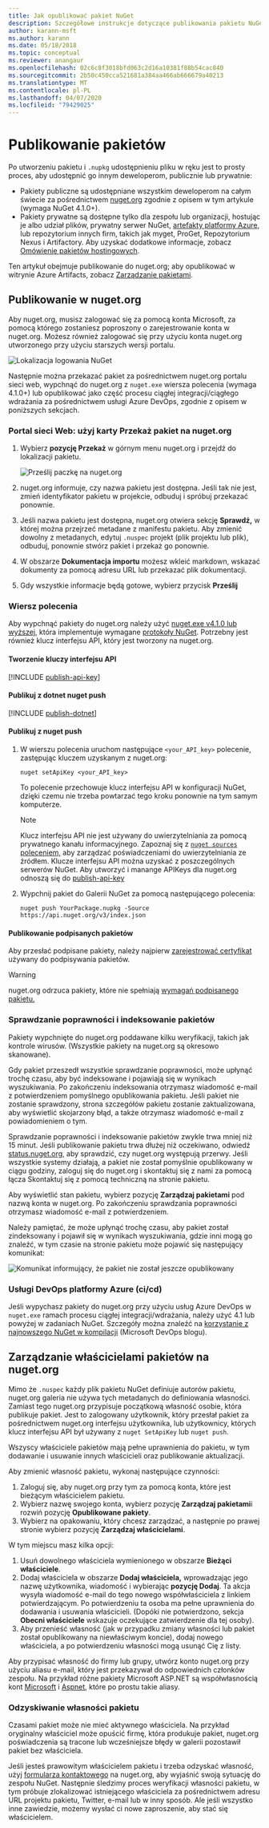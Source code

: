 ```yaml
---
title: Jak opublikować pakiet NuGet
description: Szczegółowe instrukcje dotyczące publikowania pakietu NuGet do nuget.org lub prywatnych kanałów informacyjnych oraz zarządzania własnością pakietu w nuget.org.
author: karann-msft
ms.author: karann
ms.date: 05/18/2018
ms.topic: conceptual
ms.reviewer: anangaur
ms.openlocfilehash: 02c6c8f3018bfd063c2d16a10381f88b54cac840
ms.sourcegitcommit: 2b50c450cca521681a384aa466ab666679a40213
ms.translationtype: MT
ms.contentlocale: pl-PL
ms.lasthandoff: 04/07/2020
ms.locfileid: "79429025"
---
```

# <a name="publishing-packages"></a>Publikowanie pakietów

Po utworzeniu pakietu i `.nupkg` udostępnieniu pliku w ręku jest to prosty proces, aby udostępnić go innym deweloperom, publicznie lub prywatnie:

- Pakiety publiczne są udostępniane wszystkim deweloperom na całym świecie za pośrednictwem [nuget.org](https://www.nuget.org/packages/manage/upload) zgodnie z opisem w tym artykule (wymaga NuGet 4.1.0+).
- Pakiety prywatne są dostępne tylko dla zespołu lub organizacji, hostując je albo udział plików, prywatny serwer NuGet, [artefakty platformy Azure](https://www.visualstudio.com/docs/package/nuget/publish), lub repozytorium innych firm, takich jak myget, ProGet, Repozytorium Nexus i Artifactory. Aby uzyskać dodatkowe informacje, zobacz [Omówienie pakietów hostingowych](../hosting-packages/overview.md).

Ten artykuł obejmuje publikowanie do nuget.org; aby opublikować w witrynie Azure Artifacts, zobacz [Zarządzanie pakietami](https://www.visualstudio.com/docs/package/nuget/publish).

## <a name="publish-to-nugetorg"></a>Publikowanie w nuget.org

Aby nuget.org, musisz zalogować się za pomocą konta Microsoft, za pomocą którego zostaniesz poproszony o zarejestrowanie konta w nuget.org. Możesz również zalogować się przy użyciu konta nuget.org utworzonego przy użyciu starszych wersji portalu.

![Lokalizacja logowania NuGet](media/publish_NuGetSignIn.png)

Następnie można przekazać pakiet za pośrednictwem nuget.org portalu sieci web, wypchnąć do nuget.org z `nuget.exe` wiersza polecenia (wymaga 4.1.0+) lub opublikować jako część procesu ciągłej integracji/ciągłego wdrażania za pośrednictwem usługi Azure DevOps, zgodnie z opisem w poniższych sekcjach.

### <a name="web-portal-use-the-upload-package-tab-on-nugetorg"></a>Portal sieci Web: użyj karty Przekaż pakiet na nuget.org

1. Wybierz **pozycję Przekaż** w górnym menu nuget.org i przejdź do lokalizacji pakietu.

    ![Prześlij paczkę na nuget.org](media/publish_UploadYourPackage.PNG)

1. nuget.org informuje, czy nazwa pakietu jest dostępna. Jeśli tak nie jest, zmień identyfikator pakietu w projekcie, odbuduj i spróbuj przekazać ponownie.

1. Jeśli nazwa pakietu jest dostępna, nuget.org otwiera sekcję **Sprawdź,** w której można przejrzeć metadane z manifestu pakietu. Aby zmienić dowolny z metadanych, edytuj `.nuspec` projekt (plik projektu lub plik), odbuduj, ponownie stwórz pakiet i przekaż go ponownie.

1. W obszarze **Dokumentacja importu** możesz wkleić markdown, wskazać dokumenty za pomocą adresu URL lub przekazać plik dokumentacji.

1. Gdy wszystkie informacje będą gotowe, wybierz przycisk **Prześlij**

### <a name="command-line"></a>Wiersz polecenia

Aby wypchnąć pakiety do nuget.org należy użyć [nuget.exe v4.1.0 lub wyższej](https://www.nuget.org/downloads), która implementuje wymagane [protokoły NuGet](../api/nuget-protocols.md). Potrzebny jest również klucz interfejsu API, który jest tworzony na nuget.org.

#### <a name="create-api-keys"></a>Tworzenie kluczy interfejsu API

[!INCLUDE [publish-api-key](../quickstart/includes/publish-api-key.md)]

#### <a name="publish-with-dotnet-nuget-push"></a>Publikuj z dotnet nuget push

[!INCLUDE [publish-dotnet](../quickstart/includes/publish-dotnet.md)]

#### <a name="publish-with-nuget-push"></a>Publikuj z nuget push

1. W wierszu polecenia uruchom następujące `<your_API_key>` polecenie, zastępując kluczem uzyskanym z nuget.org:

    ```cli
    nuget setApiKey <your_API_key>
    ```

    To polecenie przechowuje klucz interfejsu API w konfiguracji NuGet, dzięki czemu nie trzeba powtarzać tego kroku ponownie na tym samym komputerze.

    > [!NOTE]
    > Klucz interfejsu API nie jest używany do uwierzytelniania za pomocą prywatnego kanału informacyjnego. Zapoznaj się z [ `nuget sources` poleceniem,](../reference/cli-reference/cli-ref-sources.md) aby zarządzać poświadczeniami do uwierzytelniania ze źródłem.
    > Klucze interfejsu API można uzyskać z poszczególnych serwerów NuGet. Aby utworzyć i manange APIKeys dla nuget.org odnoszą się do [publish-api-key](../quickstart/includes/publish-api-key.md)

1. Wypchnij pakiet do Galerii NuGet za pomocą następującego polecenia:

    ```cli
    nuget push YourPackage.nupkg -Source https://api.nuget.org/v3/index.json
    ```

#### <a name="publish-signed-packages"></a>Publikowanie podpisanych pakietów

Aby przesłać podpisane pakiety, należy najpierw [zarejestrować certyfikat](../create-packages/Sign-a-Package.md#register-the-certificate-on-nugetorg) używany do podpisywania pakietów. 

> [!Warning]
> nuget.org odrzuca pakiety, które nie spełniają [wymagań podpisanego pakietu.](../reference/Signed-Packages-Reference.md#signature-requirements-on-nugetorg)

### <a name="package-validation-and-indexing"></a>Sprawdzanie poprawności i indeksowanie pakietów

Pakiety wypchnięte do nuget.org poddawane kilku weryfikacji, takich jak kontrole wirusów. (Wszystkie pakiety na nuget.org są okresowo skanowane).

Gdy pakiet przeszedł wszystkie sprawdzanie poprawności, może upłynąć trochę czasu, aby być indeksowane i pojawiają się w wynikach wyszukiwania. Po zakończeniu indeksowania otrzymasz wiadomość e-mail z potwierdzeniem pomyślnego opublikowania pakietu. Jeśli pakiet nie zostanie sprawdzony, strona szczegółów pakietu zostanie zaktualizowana, aby wyświetlić skojarzony błąd, a także otrzymasz wiadomość e-mail z powiadomieniem o tym.

Sprawdzanie poprawności i indeksowanie pakietów zwykle trwa mniej niż 15 minut. Jeśli publikowanie pakietu trwa dłużej niż oczekiwano, odwiedź [status.nuget.org,](https://status.nuget.org/) aby sprawdzić, czy nuget.org występują przerwy. Jeśli wszystkie systemy działają, a pakiet nie został pomyślnie opublikowany w ciągu godziny, zaloguj się do nuget.org i skontaktuj się z nami za pomocą łącza Skontaktuj się z pomocą techniczną na stronie pakietu.

Aby wyświetlić stan pakietu, wybierz pozycję **Zarządzaj pakietami** pod nazwą konta w nuget.org. Po zakończeniu sprawdzania poprawności otrzymasz wiadomość e-mail z potwierdzeniem.

Należy pamiętać, że może upłynąć trochę czasu, aby pakiet został zindeksowany i pojawił się w wynikach wyszukiwania, gdzie inni mogą go znaleźć, w tym czasie na stronie pakietu może pojawić się następujący komunikat:

![Komunikat informujący, że pakiet nie został jeszcze opublikowany](media/publish_NotYetIndexed.png)

### <a name="azure-devops-services-cicd"></a>Usługi DevOps platformy Azure (ci/cd)

Jeśli wypychasz pakiety do nuget.org przy użyciu usług Azure DevOps w `nuget.exe` ramach procesu ciągłej integracji/wdrażania, należy użyć 4.1 lub powyżej w zadaniach NuGet. Szczegóły można znaleźć na [korzystanie z najnowszego NuGet w kompilacji](https://blogs.msdn.microsoft.com/devops/2017/09/29/using-the-latest-nuget-in-your-build/) (Microsoft DevOps blogu).

## <a name="managing-package-owners-on-nugetorg"></a>Zarządzanie właścicielami pakietów na nuget.org

Mimo że `.nuspec` każdy plik pakietu NuGet definiuje autorów pakietu, nuget.org galeria nie używa tych metadanych do definiowania własności. Zamiast tego nuget.org przypisuje początkową własność osobie, która publikuje pakiet. Jest to zalogowany użytkownik, który przesłał pakiet za pośrednictwem nuget.org interfejsu użytkownika, lub użytkownicy, których klucz interfejsu API był używany z `nuget SetApiKey` lub `nuget push`.

Wszyscy właściciele pakietów mają pełne uprawnienia do pakietu, w tym dodawanie i usuwanie innych właścicieli oraz publikowanie aktualizacji.

Aby zmienić własność pakietu, wykonaj następujące czynności:

1. Zaloguj się, aby nuget.org przy tym za pomocą konta, które jest bieżącym właścicielem pakietu.
1. Wybierz nazwę swojego konta, wybierz pozycję **Zarządzaj pakietami**i rozwiń pozycję **Opublikowane pakiety**.
1. Wybierz na opakowaniu, który chcesz zarządzać, a następnie po prawej stronie wybierz pozycję **Zarządzaj właścicielami**.

W tym miejscu masz kilka opcji:

1. Usuń dowolnego właściciela wymienionego w obszarze **Bieżąci właściciele**.
1. Dodaj właściciela w obszarze **Dodaj właściciela,** wprowadzając jego nazwę użytkownika, wiadomość i wybierając **pozycję Dodaj**. Ta akcja wysyła wiadomość e-mail do tego nowego współwłaściciela z linkiem potwierdzającym. Po potwierdzeniu ta osoba ma pełne uprawnienia do dodawania i usuwania właścicieli. (Dopóki nie potwierdzono, sekcja **Obecni właściciele** wskazuje oczekujące zatwierdzenie dla tej osoby).
1. Aby przenieść własność (jak w przypadku zmiany własności lub pakiet został opublikowany na niewłaściwym koncie), dodaj nowego właściciela, a po potwierdzeniu własności mogą usunąć Cię z listy.

Aby przypisać własność do firmy lub grupy, utwórz konto nuget.org przy użyciu aliasu e-mail, który jest przekazywał do odpowiednich członków zespołu. Na przykład różne pakiety Microsoft ASP.NET są współwłasnością kont [Microsoft](https://nuget.org/profiles/microsoft) i [Aspnet,](https://nuget.org/profiles/aspnet) które po prostu takie aliasy.

### <a name="recovering-package-ownership"></a>Odzyskiwanie własności pakietu

Czasami pakiet może nie mieć aktywnego właściciela. Na przykład oryginalny właściciel może opuścić firmę, która produkuje pakiet, nuget.org poświadczenia są tracone lub wcześniejsze błędy w galerii pozostawił pakiet bez właściciela.

Jeśli jesteś prawowitym właścicielem pakietu i trzeba odzyskać własność, użyj [formularza kontaktowego](https://www.nuget.org/policies/Contact) na nuget.org, aby wyjaśnić swoją sytuację do zespołu NuGet. Następnie śledzimy proces weryfikacji własności pakietu, w tym próbuje zlokalizować istniejącego właściciela za pośrednictwem adresu URL projektu pakietu, Twitter, e-mail lub w inny sposób. Ale jeśli wszystko inne zawiedzie, możemy wysłać ci nowe zaproszenie, aby stać się właścicielem.
